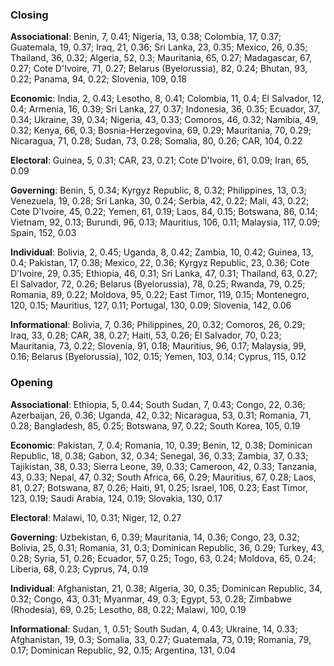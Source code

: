 ### Closing

**Associational**: Benin, 7, 0.41; Nigeria, 13, 0.38; Colombia, 17, 0.37; Guatemala, 19, 0.37; Iraq, 21, 0.36; Sri Lanka, 23, 0.35; Mexico, 26, 0.35; Thailand, 36, 0.32; Algeria, 52, 0.3; Mauritania, 65, 0.27; Madagascar, 67, 0.27; Cote D'Ivoire, 71, 0.27; Belarus (Byelorussia), 82, 0.24; Bhutan, 93, 0.22; Panama, 94, 0.22; Slovenia, 109, 0.18

**Economic**: India, 2, 0.43; Lesotho, 8, 0.41; Colombia, 11, 0.4; El Salvador, 12, 0.4; Armenia, 16, 0.39; Sri Lanka, 27, 0.37; Indonesia, 36, 0.35; Ecuador, 37, 0.34; Ukraine, 39, 0.34; Nigeria, 43, 0.33; Comoros, 46, 0.32; Namibia, 49, 0.32; Kenya, 66, 0.3; Bosnia-Herzegovina, 69, 0.29; Mauritania, 70, 0.29; Nicaragua, 71, 0.28; Sudan, 73, 0.28; Somalia, 80, 0.26; CAR, 104, 0.22

**Electoral**: Guinea, 5, 0.31; CAR, 23, 0.21; Cote D'Ivoire, 61, 0.09; Iran, 65, 0.09

**Governing**: Benin, 5, 0.34; Kyrgyz Republic, 8, 0.32; Philippines, 13, 0.3; Venezuela, 19, 0.28; Sri Lanka, 30, 0.24; Serbia, 42, 0.22; Mali, 43, 0.22; Cote D'Ivoire, 45, 0.22; Yemen, 61, 0.19; Laos, 84, 0.15; Botswana, 86, 0.14; Vietnam, 92, 0.13; Burundi, 96, 0.13; Mauritius, 106, 0.11; Malaysia, 117, 0.09; Spain, 152, 0.03

**Individual**: Bolivia, 2, 0.45; Uganda, 8, 0.42; Zambia, 10, 0.42; Guinea, 13, 0.4; Pakistan, 17, 0.38; Mexico, 22, 0.36; Kyrgyz Republic, 23, 0.36; Cote D'Ivoire, 29, 0.35; Ethiopia, 46, 0.31; Sri Lanka, 47, 0.31; Thailand, 63, 0.27; El Salvador, 72, 0.26; Belarus (Byelorussia), 78, 0.25; Rwanda, 79, 0.25; Romania, 89, 0.22; Moldova, 95, 0.22; East Timor, 119, 0.15; Montenegro, 120, 0.15; Mauritius, 127, 0.11; Portugal, 130, 0.09; Slovenia, 142, 0.06

**Informational**: Bolivia, 7, 0.36; Philippines, 20, 0.32; Comoros, 26, 0.29; Iraq, 33, 0.28; CAR, 38, 0.27; Haiti, 53, 0.26; El Salvador, 70, 0.23; Mauritania, 73, 0.22; Slovenia, 91, 0.18; Mauritius, 96, 0.17; Malaysia, 99, 0.16; Belarus (Byelorussia), 102, 0.15; Yemen, 103, 0.14; Cyprus, 115, 0.12

### Opening

**Associational**: Ethiopia, 5, 0.44; South Sudan, 7, 0.43; Congo, 22, 0.36; Azerbaijan, 26, 0.36; Uganda, 42, 0.32; Nicaragua, 53, 0.31; Romania, 71, 0.28; Bangladesh, 85, 0.25; Botswana, 97, 0.22; South Korea, 105, 0.19

**Economic**: Pakistan, 7, 0.4; Romania, 10, 0.39; Benin, 12, 0.38; Dominican Republic, 18, 0.38; Gabon, 32, 0.34; Senegal, 36, 0.33; Zambia, 37, 0.33; Tajikistan, 38, 0.33; Sierra Leone, 39, 0.33; Cameroon, 42, 0.33; Tanzania, 43, 0.33; Nepal, 47, 0.32; South Africa, 66, 0.29; Mauritius, 67, 0.28; Laos, 81, 0.27; Botswana, 87, 0.26; Haiti, 91, 0.25; Israel, 106, 0.23; East Timor, 123, 0.19; Saudi Arabia, 124, 0.19; Slovakia, 130, 0.17

**Electoral**: Malawi, 10, 0.31; Niger, 12, 0.27

**Governing**: Uzbekistan, 6, 0.39; Mauritania, 14, 0.36; Congo, 23, 0.32; Bolivia, 25, 0.31; Romania, 31, 0.3; Dominican Republic, 36, 0.29; Turkey, 43, 0.28; Syria, 51, 0.26; Ecuador, 57, 0.25; Togo, 63, 0.24; Moldova, 65, 0.24; Liberia, 68, 0.23; Cyprus, 74, 0.19

**Individual**: Afghanistan, 21, 0.38; Algeria, 30, 0.35; Dominican Republic, 34, 0.32; Congo, 43, 0.31; Myanmar, 49, 0.3; Egypt, 53, 0.28; Zimbabwe (Rhodesia), 69, 0.25; Lesotho, 88, 0.22; Malawi, 100, 0.19

**Informational**: Sudan, 1, 0.51; South Sudan, 4, 0.43; Ukraine, 14, 0.33; Afghanistan, 19, 0.3; Somalia, 33, 0.27; Guatemala, 73, 0.19; Romania, 79, 0.17; Dominican Republic, 92, 0.15; Argentina, 131, 0.04


